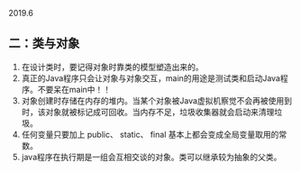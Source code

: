 2019.6
## 二：类与对象
1. 在设计类时，要记得对象时靠类的模型塑造出来的。
2. 真正的Java程序只会让对象与对象交互，main的用途是测试类和启动Java程序。不要呆在main中！！
3. 对象创建时存储在内存的堆内。当某个对象被Java虚拟机察觉不会再被使用到时，该对象就被标记成可回收。当内存不足，垃圾收集器就会启动来清理垃圾。
4. 任何变量只要加上 public、 static、 final 基本上都会变成全局变量取用的常数。
5. java程序在执行期是一组会互相交谈的对象。类可以继承较为抽象的父类。
